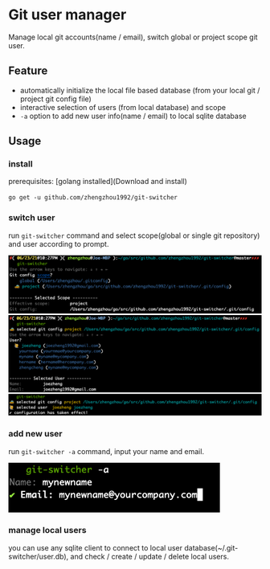 # Git user manager

Manage local git accounts(name / email), switch global or project scope git user.

## Feature
- automatically initialize the local file based database (from your local git / project git config file)
- interactive selection of users (from local database) and scope
- `-a` option to add new user info(name / email) to local sqlite database


## Usage

### install
prerequisites: [golang installed](Download and install)

`go get -u github.com/zhengzhou1992/git-switcher`

### switch user

run `git-switcher` command and select scope(global or single git repository) and user according to prompt.

![switch scope](doc/switch_scope.png)
![switch user](doc/switch_user.png)
![success](doc/success.png)

### add new user
run `git-switcher -a` command, input your name and email.

![new user](doc/new_user.png)

### manage local users
you can use any sqlite client to connect to local user database(~/.git-switcher/user.db), and check / create / update / delete local users.
